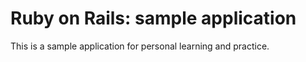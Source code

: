 # Ruby on Rails: sample application
This is a sample application for personal learning and practice.